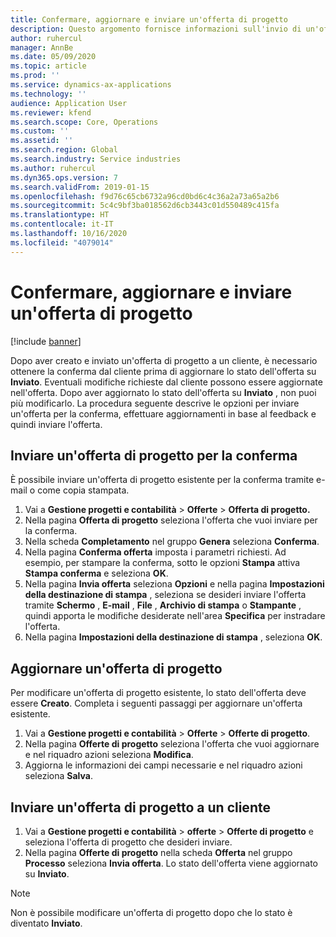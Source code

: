 ```yaml
---
title: Confermare, aggiornare e inviare un'offerta di progetto
description: Questo argomento fornisce informazioni sull'invio di un'offerta al cliente per la conferma, la modifica in base al feedback e quindi il nuovo invio dell'offerta.
author: ruhercul
manager: AnnBe
ms.date: 05/09/2020
ms.topic: article
ms.prod: ''
ms.service: dynamics-ax-applications
ms.technology: ''
audience: Application User
ms.reviewer: kfend
ms.search.scope: Core, Operations
ms.custom: ''
ms.assetid: ''
ms.search.region: Global
ms.search.industry: Service industries
ms.author: ruhercul
ms.dyn365.ops.version: 7
ms.search.validFrom: 2019-01-15
ms.openlocfilehash: f9d76c65cb6732a96cd0bd6c4c36a2a73a65a2b6
ms.sourcegitcommit: 5c4c9bf3ba018562d6cb3443c01d550489c415fa
ms.translationtype: HT
ms.contentlocale: it-IT
ms.lasthandoff: 10/16/2020
ms.locfileid: "4079014"
---
```

# <a name="confirm-update-and-send-a-project-quotation"></a>Confermare, aggiornare e inviare un'offerta di progetto

[!include [banner](../includes/banner.md)]

Dopo aver creato e inviato un'offerta di progetto a un cliente, è necessario ottenere la conferma dal cliente prima di aggiornare lo stato dell'offerta su **Inviato**. Eventuali modifiche richieste dal cliente possono essere aggiornate nell'offerta. Dopo aver aggiornato lo stato dell'offerta su **Inviato** , non puoi più modificarlo. La procedura seguente descrive le opzioni per inviare un'offerta per la conferma, effettuare aggiornamenti in base al feedback e quindi inviare l'offerta.

## <a name="send-a-project-quotation-confirmation"></a>Inviare un'offerta di progetto per la conferma  

È possibile inviare un'offerta di progetto esistente per la conferma tramite e-mail o come copia stampata. 

1. Vai a **Gestione progetti e contabilità** > **Offerte** > **Offerta di progetto.** 
2. Nella pagina **Offerta di progetto** seleziona l'offerta che vuoi inviare per la conferma. 
3. Nella scheda **Completamento** nel gruppo **Genera** seleziona **Conferma**. 
4. Nella pagina **Conferma offerta** imposta i parametri richiesti. Ad esempio, per stampare la conferma, sotto le opzioni **Stampa** attiva **Stampa conferma** e seleziona **OK**.
5. Nella pagina **Invia offerta** seleziona **Opzioni** e nella pagina **Impostazioni della destinazione di stampa** , seleziona se desideri inviare l'offerta tramite **Schermo** , **E-mail** , **File** , **Archivio di stampa** o **Stampante** , quindi apporta le modifiche desiderate nell'area **Specifica** per instradare l'offerta.
6. Nella pagina **Impostazioni della destinazione di stampa** , seleziona **OK**.  

## <a name="update-a-project-quotation"></a>Aggiornare un'offerta di progetto

Per modificare un'offerta di progetto esistente, lo stato dell'offerta deve essere **Creato**. Completa i seguenti passaggi per aggiornare un'offerta esistente. 

1. Vai a **Gestione progetti e contabilità** > **Offerte** > **Offerte di progetto**.
2. Nella pagina **Offerte di progetto** seleziona l'offerta che vuoi aggiornare e nel riquadro azioni seleziona **Modifica**.
3. Aggiorna le informazioni dei campi necessarie e nel riquadro azioni seleziona **Salva**.  

## <a name="send-a-project-quotation-to-a-customer"></a>Inviare un'offerta di progetto a un cliente 

1. Vai a **Gestione progetti e contabilità** > **offerte** > **Offerte di progetto** e seleziona l'offerta di progetto che desideri inviare.
2. Nella pagina **Offerte di progetto** nella scheda **Offerta** nel gruppo **Processo** seleziona **Invia offerta**. Lo stato dell'offerta viene aggiornato su **Inviato**.

> [!NOTE]
> Non è possibile modificare un'offerta di progetto dopo che lo stato è diventato **Inviato**.
